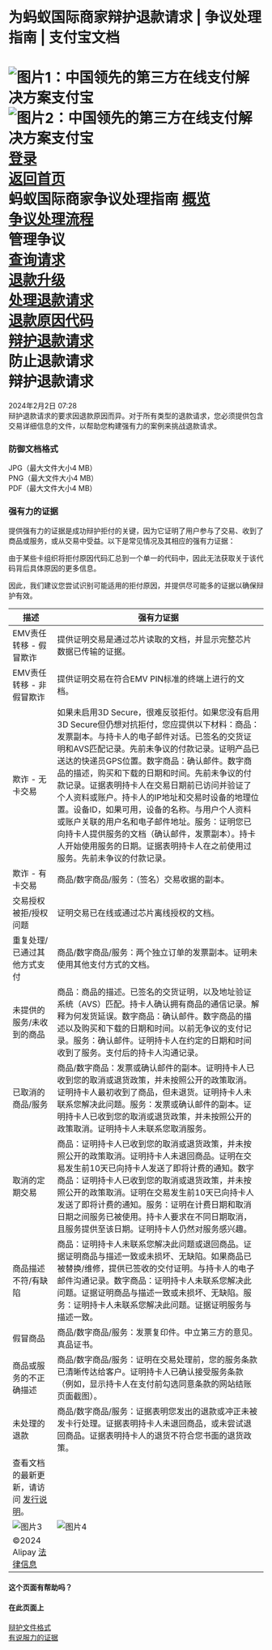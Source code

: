为蚂蚁国际商家辩护退款请求 | 争议处理指南 | 支付宝文档
=================================================
![图片1：中国领先的第三方在线支付解决方案支付宝](https://ac.alipay.com/storage/2024/3/26/d66c43c0-440d-4c97-9976-f2028a2c8c5e.svg)![图片2：中国领先的第三方在线支付解决方案支付宝](https://ac.alipay.com/storage/2024/3/26/a48bd336-aea0-4f16-bf83-616eacbb4434.svg)  
[登录](https://global.alipay.com/ilogin/account_login.htm?goto=https%3A%2F%2Fglobal.alipay.com%2Fdocs%2Fac%2Fdispute%2Fdefend_chargeback)  
[返回首页](../../)  
蚂蚁国际商家争议处理指南
[概览](/docs/ac/dispute/overview)  
[争议处理流程](/docs/ac/dispute/process)  
管理争议  
[查询请求](/docs/ac/dispute/retrieval_request)  
[退款升级](/docs/ac/dispute/escalation)  
[处理退款请求](/docs/ac/dispute/handle_chargeback)  
[退款原因代码](/docs/ac/dispute/reason_code)  
[辩护退款请求](/docs/ac/dispute/defend_chargeback)  
防止退款请求  
辩护退款请求
===================  
2024年2月2日 07:28  
辩护退款请求的要求因退款原因而异。对于所有类型的退款请求，您必须提供包含交易详细信息的文件，以帮助您构建强有力的案例来挑战退款请求。
### 防御文档格式
JPG（最大文件大小4 MB）  
PNG（最大文件大小4 MB）  
PDF（最大文件大小4 MB）
### 强有力的证据  
提供强有力的证据是成功辩护拒付的关键，因为它证明了用户参与了交易、收到了商品或服务，或从交易中受益。以下是常见情况及其相应的强有力证据：

由于某些卡组织将拒付原因代码汇总到一个单一的代码中，因此无法获取关于该代码背后具体原因的更多信息。

因此，我们建议您尝试识别可能适用的拒付原因，并提供尽可能多的证据以确保辩护有效。

| **描述** | **强有力证据** |
| --- | --- |
| EMV责任转移 - 假冒欺诈 | 提供证明交易是通过芯片读取的文档，并显示完整芯片数据已传输的证据。 |
| EMV责任转移 - 非假冒欺诈 | 提供证明交易在符合EMV PIN标准的终端上进行的文档。 |
| 欺诈 - 无卡交易 | 如果未启用3D Secure，很难反驳拒付。如果您没有启用3D Secure但仍想对抗拒付，您应提供以下材料：商品：发票副本。与持卡人的电子邮件对话。已签名的交货证明和AVS匹配记录。先前未争议的付款记录。证明产品已送达的快递员GPS位置。数字商品：确认邮件。数字商品的描述，购买和下载的日期和时间。先前未争议的付款记录。证据表明持卡人在交易日期前已访问并验证了个人资料或账户。持卡人的IP地址和交易时设备的地理位置。设备ID，如果可用，设备的名称。与用户个人资料或账户关联的用户名和电子邮件地址。服务：证明您已向持卡人提供服务的文档（确认邮件，发票副本）。持卡人开始使用服务的日期。证据表明持卡人在之前使用过服务。先前未争议的付款记录。 |
| 欺诈 - 有卡交易 | 商品/数字商品/服务：（签名）交易收据的副本。 |
| 交易授权被拒/授权问题 | 证明交易已在线或通过芯片离线授权的文档。 |
| 重复处理/已通过其他方式支付 | 商品/数字商品/服务：两个独立订单的发票副本。证明未使用其他支付方式的文档。 |
| 未提供的服务/未收到的商品 | 商品：商品的描述。已签名的交货证明，以及地址验证系统（AVS）匹配。持卡人确认拥有商品的通信记录。解释为何发货延误。数字商品：确认邮件。数字商品的描述以及购买和下载的日期和时间。以前无争议的支付记录。服务：确认邮件。证明持卡人在约定的日期和时间收到了服务。支付后的持卡人沟通记录。 |
| 已取消的商品/服务 | 商品/数字商品：发票或确认邮件的副本。证明持卡人已收到您的取消或退货政策，并未按照公开的政策取消。证明持卡人最初收到了商品，但未退货。证明持卡人未联系您解决此问题。服务：发票或确认邮件的副本。证明持卡人已收到您的取消或退货政策，并未按照公开的政策取消。证明持卡人未联系您取消服务。 |
| 取消的定期交易 | 商品：证明持卡人已收到您的取消或退货政策，并未按照公开的政策取消。证明持卡人未退回商品。证明在交易发生前10天已向持卡人发送了即将计费的通知。数字商品：证明持卡人已收到您的取消或退货政策，并未按照公开的政策取消。证明在交易发生前10天已向持卡人发送了即将计费的通知。服务：证明在计费日期和取消日期之间服务已被使用。持卡人要求在不同日期取消，且服务提供至该日期。证明持卡人仍然对服务感兴趣。 |
| 商品描述不符/有缺陷 | 商品：证明持卡人未联系您解决此问题或退回商品。证据证明商品与描述一致或未损坏、无缺陷。如果商品已被替换/维修，提供已签收的交付证明。与持卡人的电子邮件沟通记录。数字商品：证明持卡人未联系您解决此问题。证据证明商品与描述一致或未损坏、无缺陷。服务：证明持卡人未联系您解决此问题。证据证明服务与描述一致。 |
| 假冒商品 | 商品/数字商品/服务：发票复印件。中立第三方的意见。真品证书。 |
| 商品或服务的不正确描述 | 商品/数字商品/服务：证明在交易处理前，您的服务条款已清晰传达给客户。证明持卡人已确认接受服务条款（例如，显示持卡人在支付前勾选同意条款的网站结账页面截图）。 |
| 未处理的退款 | 商品/数字商品/服务：证据表明您发出的退款或冲正未被发卡行处理。证据表明持卡人未退回商品，或未尝试退回商品。证据表明持卡人的退货不符合您书面的退货政策。 |
| 查看文档的最新更新，请访问 [发行说明](https://global.alipay.com/docs/releasenotes)。 |
| ![图片3](https://ac.alipay.com/storage/2021/5/20/19b2c126-9442-4f16-8f20-e539b1db482a.png) | ![图片4](https://ac.alipay.com/storage/2021/5/20/e9f3f154-dbf0-455f-89f0-b3d4e0c14481.png) |
| ©2024 Alipay [法律信息](https://global.alipay.com/docs/ac/platform/membership) |
#### 这个页面有帮助吗？
#### 在此页面上
[辩护文件格式](#OcEyA "辩护文件格式")  
[有说服力的证据](#ohhXW "有说服力的证据")